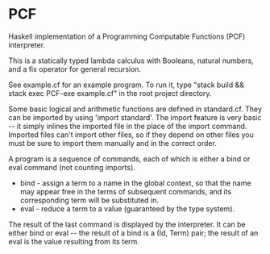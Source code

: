 # PCF
Haskell implementation of a Programming Computable Functions (PCF) interpreter.

This is a statically typed lambda calculus with Booleans, natural numbers, and a fix operator for general recursion.

See example.cf for an example program. To run it, type "stack build && stack exec PCF-exe example.cf" in the root project directory.

Some basic logical and arithmetic functions are defined in standard.cf. They can be imported by using 'import standard'. The import feature is very basic -- it simply inlines the imported file in the place of the import command. Imported files can't import other files, so if they depend on other files you must be sure to import them manually and in the correct order.

A program is a sequence of commands, each of which is either a bind or eval command (not counting imports).
* bind - assign a term to a name in the global context, so that the name may appear free in the terms of subsequent commands, and its corresponding term will be substituted in.
* eval - reduce a term to a value (guaranteed by the type system).

The result of the last command is displayed by the interpreter. It can be either bind or eval -- the result of a bind is a (Id, Term) pair; the result of an eval is the value resulting from its term.

